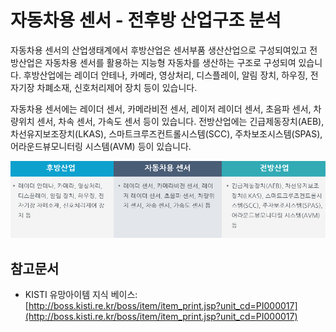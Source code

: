 # 자동차용 센서 - 전후방 산업구조 분석

자동차용 센서의 산업생태계에서 후방산업은 센서부품 생산산업으로 구성되여있고 전방산업은 자동차용 센서를 활용하는 지능형 자동차를 생산하는 구조로 구성되여 있습니다. 후방산업에는 레이더 안테나, 카메라, 영상처리, 디스플레이, 알림 장치, 하우징, 전자기장 차폐소재, 신호처리제어 장치 등이 있습니다.

자동차용 센서에는 레이더 센서, 카메라비전 센서, 레이저 레이더 센서, 초음파 센서, 차량위치 센서, 차속 센서, 가속도 센서 등이 있습니다. 전방산업에는 긴급제동장치(AEB), 차선유지보조장치(LKAS), 스마트크루즈컨트롤시스템(SCC), 주차보조시스템(SPAS), 어라운드뷰모니터링 시스템(AVM) 등이 있습니다.

![ ](./images/자동차용_센서_Q13_2_1.PNG)


## 참고문서
- KISTI 유망아이템 지식 베이스: [http://boss.kisti.re.kr/boss/item/item_print.jsp?unit_cd=PI000017](http://boss.kisti.re.kr/boss/item/item_print.jsp?unit_cd=PI000017)
